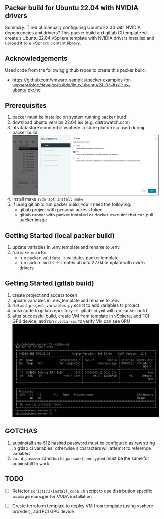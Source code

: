 ## Packer build for Ubuntu 22.04 with NVIDIA drivers
Summary: Tired of manually configuring Ubuntu 22.04 with NVIDIA dependencies and drivers? This packer build and gitlab CI template will create a Ubuntu 22.04 vSphere template with NVIDIA drivers installed and upload it to a vSphere content library.

## Acknowledgements
Used code from the following github repos to create this packer build:
- https://github.com/vmware-samples/packer-examples-for-vsphere/blob/develop/builds/linux/ubuntu/24-04-lts/linux-ubuntu.pkr.hcl


## Prerequisites
1. packer must be installed on system running packer build
1. download ubuntu version 22.04 iso (e.g. distrowatch.com)
1. nfs datastore mounted in vsphere to store photon iso used during packer build
![](./docs/nfs.png)
1. install make ```sudo apt install make```
1. if using gitlab to run packer build, you'll need the following:
    - gitlab project with personal access token
    - gitlab runner with packer installed or docker executor that can pull packer image

## Getting Started (local packer build)
1. update variables in .env_template and rename to .env
2. run ```make main``` to:
    - run ```packer validate``` -> validates packer template
    - run ```packer build``` -> creates ubuntu 22.04 template with nvidia drivers

## Getting Started (gitlab build)
1. create project and access token
1. update variables in .env_template and rename to .env
1. run ```add_project_variables.py``` script to add variables to project
1. push code to gitlab repository -> .gitlab-ci.yml will run packer build
1. after successful build, create VM from template in vSphere, add PCI GPU device, and run ```nvidia-smi``` to verify VM can see GPU
![](./docs/nvidia_smi.png)

## GOTCHAS
1. autoinstall sha-512 hashed password must be configured as raw string in gitlab ci variables; otherwise `$` characters will attempt to reference variables
1. ```build_password``` and ```build_password_encrypted``` must be the same for autoinstall to work

## TODO
- [ ] Refactor ```scripts/3-install_cuda.sh``` script to use distribution specific package manager for CUDA installation
- [ ] Create terraform template to deploy VM from template (using vsphere provider), add PCI GPU device

